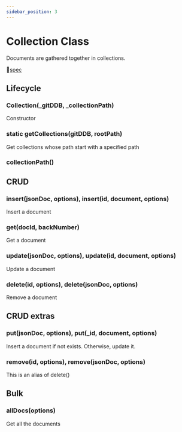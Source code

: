 ```yaml
---
sidebar_position: 3
---
```


# Collection Class

Documents are gathered together in collections.

🧰[spec](https://github.com/sosuisen/git-documentdb/blob/doc-v1.0/docs-api/git-documentdb.gitdocumentdb.md)

## Lifecycle

### Collection(_gitDDB, _collectionPath)

Constructor

### static getCollections(gitDDB, rootPath)
Get collections whose path start with a specified path

### collectionPath()

## CRUD

### insert(jsonDoc, options), insert(id, document, options)
Insert a document

### get(docId, backNumber) 
Get a document

### update(jsonDoc, options), update(id, document, options)
Update a document

### delete(id, options), delete(jsonDoc, options)
Remove a document


## CRUD extras 

### put(jsonDoc, options), put(_id, document, options)

Insert a document if not exists. Otherwise, update it.

### remove(id, options), remove(jsonDoc, options)

This is an alias of delete()


## Bulk

### allDocs(options)
Get all the documents



